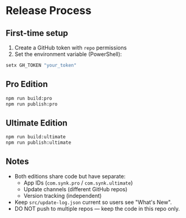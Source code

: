 # Release Process

## First-time setup
1. Create a GitHub token with `repo` permissions
2. Set the environment variable (PowerShell):
```powershell
setx GH_TOKEN "your_token"
```

## Pro Edition
```bash
npm run build:pro
npm run publish:pro
```

## Ultimate Edition
```bash
npm run build:ultimate
npm run publish:ultimate
```

## Notes
- Both editions share code but have separate:
  - App IDs (`com.synk.pro` / `com.synk.ultimate`)
  - Update channels (different GitHub repos)
  - Version tracking (independent)
- Keep `src/update-log.json` current so users see "What's New".
- DO NOT push to multiple repos — keep the code in this repo only.